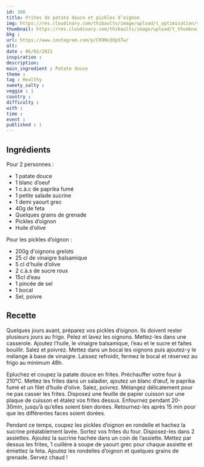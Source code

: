 ```yaml
---
id: 166
title: Frites de patate douce et pickles d’oignon
img: https://res.cloudinary.com/thibaults/image/upload/t_optimisation/v1612635623/Recipes/20210206_frites_patate_douce.jpg
thumbnail: https://res.cloudinary.com/thibaults/image/upload/t_thumbnail_josie/v1612635623/Recipes/20210206_frites_patate_douce.jpg
bkg : 
url: https://www.instagram.com/p/CK9Nn3Op5Tw/
alt: 
date : 06/02/2021
inspiration : 
description: 
main_ingredient : Patate douce
theme : 
tag : Healthy
sweety_salty : 
veggie : 1
country :
difficulty :
with : 
time : 
event :
published : 1
---
```


## Ingrédients
Pour 2 personnes :
 - 1 patate douce
 - 1 blanc d’oeuf
 - 1 c.à.c de paprika fumé
 - 1 petite salade sucrine
 - 1 demi yaourt grec
 - 40g de feta
 - Quelques grains de grenade
 - Pickles d’oignon
 - Huile d’olive

Pour les pickles d’oignon :
 - 200g d'oignons grelots
 - 25 cl de vinaigre balsamique
 - 5 cl d'huile d’olive 
 - 2 c.à.s de sucre roux
 - 15cl d’eau
 - 1 pincée de sel
 - 1 bocal
 - Sel, poivre

## Recette
Quelques jours avant, préparez vos pickles d’oignon. Ils doivent rester plusieurs jours au frigo. Pelez et lavez les oignons. Mettez-les dans une casserole. Ajoutez l’huile, le vinaigre balsamique, l’eau et le sucre et faites bouillir. Salez et poivrez. Mettez dans un bocal les oignons puis ajoutez-y le mélange à base de vinaigre. Laissez refroidir, fermez le bocal et réservez au frigo au minimum 48h.

Epluchez et coupez la patate douce en frites. Préchauffer votre four à 210°C. Mettez les frites dans un saladier, ajoutez un blanc d’œuf, le paprika fumé et un filet d’huile d’olive. Salez, poivrez. Mélangez délicatement pour ne pas casser les frites. Disposez une feuille de papier cuisson sur une plaque de cuisson et étalez vos frites dessus. Enfournez pendant 20-30min, jusqu’à qu’elles soient bien dorées. Retournez-les après 15 min pour que les différentes faces soient dorées.

Pendant ce temps, coupez les pickles d’oignon en rondelle et hachez la sucrine préalablement lavée. Sortez vos frites du four. Disposez-les dans 2 assiettes. Ajoutez la sucrine hachée dans un coin de l’assiette. Mettez par dessus les frites, 1 cuillère à soupe de yaourt grec pour chaque assiette et émiettez la feta. Ajoutez les rondelles d’oignon et quelques grains de grenade. Servez chaud !